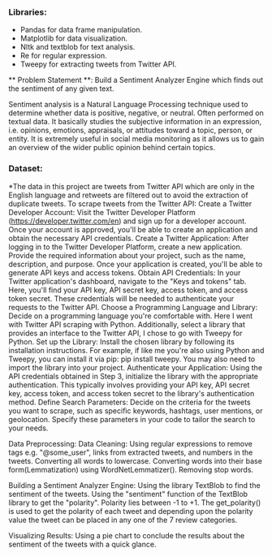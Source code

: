 ### Libraries:
* Pandas for data frame manipulation.
* Matplotlib for data visualization.
* Nltk and textblob for text analysis.
* Re for regular expression.
* Tweepy for extracting tweets from Twitter API.

** Problem Statement **: Build a Sentiment Analyzer Engine which finds out the sentiment of any given text.

Sentiment analysis is a Natural Language Processing technique used to determine whether data is positive, negative, or neutral. Often performed on textual data. It basically studies the subjective information in an expression, i.e. opinions, emotions, appraisals, or attitudes toward a topic, person, or entity. It is extremely useful in social media monitoring as it allows us to gain an overview of the wider public opinion behind certain topics. 

### Dataset: 
*The data in this project are tweets from Twitter API which are only in the English language and retweets are filtered out to avoid the extraction of duplicate tweets.
To scrape tweets from the Twitter API:
Create a Twitter Developer Account: Visit the Twitter Developer Platform (https://developer.twitter.com/en) and sign up for a developer account. Once your account is approved, you'll be able to create an application and obtain the necessary API credentials.
Create a Twitter Application: After logging in to the Twitter Developer Platform, create a new application. Provide the required information about your project, such as the name, description, and purpose. Once your application is created, you'll be able to generate API keys and access tokens.
Obtain API Credentials: In your Twitter application's dashboard, navigate to the "Keys and tokens" tab. Here, you'll find your API key, API secret key, access token, and access token secret. These credentials will be needed to authenticate your requests to the Twitter API.
Choose a Programming Language and Library: Decide on a programming language you're comfortable with. Here I went with Twitter API scraping with Python. Additionally, select a library that provides an interface to the Twitter API, I chose to go with Tweepy for Python.
Set up the Library: Install the chosen library by following its installation instructions. For example, if like me you're also using Python and Tweepy, you can install it via pip: pip install tweepy. You may also need to import the library into your project.
Authenticate your Application: Using the API credentials obtained in Step 3, initialize the library with the appropriate authentication. This typically involves providing your API key, API secret key, access token, and access token secret to the library's authentication method.
Define Search Parameters: Decide on the criteria for the tweets you want to scrape, such as specific keywords, hashtags, user mentions, or geolocation. Specify these parameters in your code to tailor the search to your needs.

Data Preprocessing:
Data Cleaning: 
Using regular expressions to remove tags e.g. "@some_user", links from extracted tweets, and numbers in the tweets. 
Converting all words to lowercase.
Converting words into their base form(Lemmatization) using WordNetLemmatizer().
Removing stop words.

Building a Sentiment Analyzer Engine:
Using the library TextBlob to find the sentiment of the tweets. Using the "sentiment" function of the TextBlob library to get the "polarity". Polarity lies between -1 to +1. The get_polarity() is used to get the polarity of each tweet and depending upon the polarity value the tweet can be placed in any one of the 7 review categories. 

Visualizing Results:
Using a pie chart to conclude the results about the sentiment of the tweets with a quick glance.
